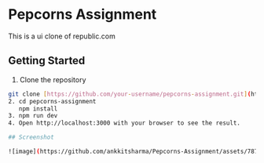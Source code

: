 # Pepcorns Assignment

This is a ui clone of republic.com

## Getting Started

1. Clone the repository
```bash
git clone [https://github.com/your-username/pepcorns-assignment.git](https://github.com/ankkitsharma/Pepcorns-Assignment.git)
2. cd pepcorns-assignment
   npm install
3. npm run dev
4. Open http://localhost:3000 with your browser to see the result.

## Screenshot

![image](https://github.com/ankkitsharma/Pepcorns-Assignment/assets/78787267/0530642f-5041-428e-b348-e05bed155767)

